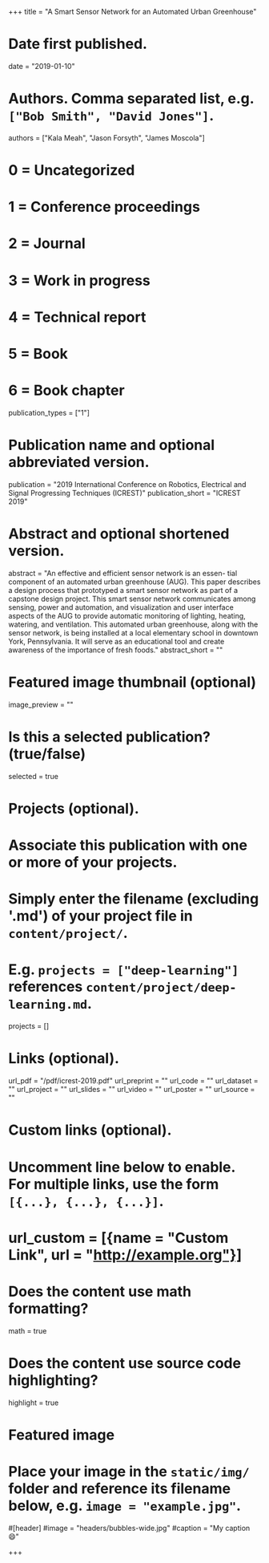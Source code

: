 +++
title = "A Smart Sensor Network for an Automated Urban Greenhouse"

# Date first published.
date = "2019-01-10"

# Authors. Comma separated list, e.g. `["Bob Smith", "David Jones"]`.
authors = ["Kala Meah", "Jason Forsyth", "James Moscola"]
# 0 = Uncategorized
# 1 = Conference proceedings
# 2 = Journal
# 3 = Work in progress
# 4 = Technical report
# 5 = Book
# 6 = Book chapter
publication_types = ["1"]

# Publication name and optional abbreviated version.
publication = "2019 International Conference on Robotics, Electrical and Signal Progressing Techniques (ICREST)"
publication_short = "ICREST 2019"

# Abstract and optional shortened version.
abstract = "An effective and efficient sensor network is an essen- tial component of an automated urban greenhouse (AUG). This paper describes a design process that prototyped a smart sensor network as part of a capstone design project. This smart sensor network communicates among sensing, power and automation, and visualization and user interface aspects of the AUG to provide automatic monitoring of lighting, heating, watering, and ventilation. This automated urban greenhouse, along with the sensor network, is being installed at a local elementary school in downtown York, Pennsylvania. It will serve as an educational tool and create awareness of the importance of fresh foods."
abstract_short = ""

# Featured image thumbnail (optional)
image_preview = ""

# Is this a selected publication? (true/false)
selected = true

# Projects (optional).
#   Associate this publication with one or more of your projects.
#   Simply enter the filename (excluding '.md') of your project file in `content/project/`.
#   E.g. `projects = ["deep-learning"]` references `content/project/deep-learning.md`.
projects = []

# Links (optional).
url_pdf = "/pdf/icrest-2019.pdf"
url_preprint = ""
url_code = ""
url_dataset = ""
url_project = ""
url_slides = ""
url_video = ""
url_poster = ""
url_source = ""

# Custom links (optional).
#   Uncomment line below to enable. For multiple links, use the form `[{...}, {...}, {...}]`.
# url_custom = [{name = "Custom Link", url = "http://example.org"}]

# Does the content use math formatting?
math = true

# Does the content use source code highlighting?
highlight = true

# Featured image
# Place your image in the `static/img/` folder and reference its filename below, e.g. `image = "example.jpg"`.
#[header]
#image = "headers/bubbles-wide.jpg"
#caption = "My caption 😄"

+++

